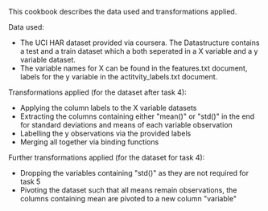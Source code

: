 This cookbook describes the data used and transformations applied.

Data used:
-	The UCI HAR dataset provided via coursera. The Datastructure contains a test and a train dataset which a both seperated in a X variable and a y variable dataset.
-	The variable names for X can be found in the features.txt document, labels for the y variable in the actitvity_labels.txt document.

Transformations applied (for the dataset after task 4):
-	Applying the column labels to the X variable datasets
-	Extracting the columns containing either "mean()" or "std()" in the end for standard deviations and means of each variable observation
-	Labelling the y observations via the provided labels
- 	Merging all together via binding functions

Further transformations applied (for the dataset for task 4):
-	Dropping the variables containing "std()" as they are not required for task 5
-	Pivoting the dataset such that all means remain observations, the columns containing mean are pivoted to a new column "variable"
